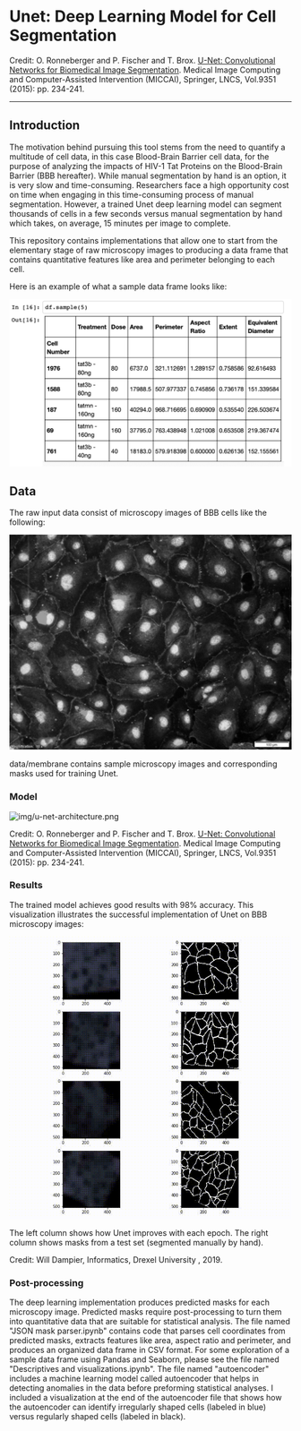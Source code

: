 # Unet: Deep Learning Model for Cell Segmentation
 
Credit: O. Ronneberger and P. Fischer and T. Brox. [U-Net: Convolutional Networks for Biomedical Image Segmentation](http://lmb.informatik.uni-freiburg.de/people/ronneber/u-net/).
Medical Image Computing and Computer-Assisted Intervention (MICCAI), Springer, LNCS, Vol.9351 (2015): pp. 234-241.
 
---
 
## Introduction
 
The motivation behind pursuing this tool stems from the need to quantify a multitude of cell data, in this case Blood-Brain Barrier cell data,
for the purpose of analyzing the impacts of HIV-1 Tat Proteins on the Blood-Brain Barrier (BBB hereafter). While manual segmentation by hand is an option,
it is very slow and time-consuming. Researchers face a high opportunity cost on time when engaging in this time-consuming process of manual segmentation. However, a trained Unet deep
learning model can segment thousands of cells in a few seconds versus manual segmentation by hand which takes, on average, 15 minutes
per image to complete.
 
This repository contains implementations that allow one to start from the elementary stage of raw microscopy images to producing a data frame that contains quantitative features like area and perimeter belonging to each cell.
 
Here is an example of what a sample data frame looks like:
 
![img/df_sample.jpg](img/df_sample.jpg)
 
 
## Data
 
The raw input data consist of microscopy images of BBB cells like the following:
 
![data/membrane/train2/image/0.png](data/membrane/train2/image/0.png)
 
 
data/membrane contains sample microscopy images and corresponding masks used for training Unet.
 
 
 
 
 
### Model
 
![img/u-net-architecture.png](img/u-net-architecture.png)
 
Credit: O. Ronneberger and P. Fischer and T. Brox. [U-Net: Convolutional Networks for Biomedical Image Segmentation](http://lmb.informatik.uni-freiburg.de/people/ronneber/u-net/).
Medical Image Computing and Computer-Assisted Intervention (MICCAI), Springer, LNCS, Vol.9351 (2015): pp. 234-241.
 
 
 
### Results
 
The trained model achieves good results with 98% accuracy. This visualization illustrates the successful implementation of Unet on BBB microscopy images:
 
![img/with_fitc.gif](img/with_fitc.gif)
 
 
The left column shows how Unet improves with each epoch. The right column shows masks from a test set (segmented manually by hand).

Credit: Will Dampier, Informatics, Drexel University , 2019. 
 
 
 
### Post-processing
 
The deep learning implementation produces predicted masks for each microscopy image. Predicted masks require post-processing to turn them into
quantitative data that are suitable for statistical analysis. The file named "JSON mask parser.ipynb" contains code that parses cell coordinates from predicted masks, extracts features like area, aspect ratio and perimeter, and produces an organized data frame in CSV format.
For some exploration of a sample data frame using Pandas and Seaborn, please see the file named "Descriptives and visualizations.ipynb". The file named "autoencoder" includes a machine learning model called autoencoder that helps in detecting anomalies in the data before preforming statistical analyses. I included a visualization at the end of the autoencoder file that shows how the autoencoder can identify irregularly shaped cells (labeled in blue) versus regularly shaped cells (labeled in black).
 

